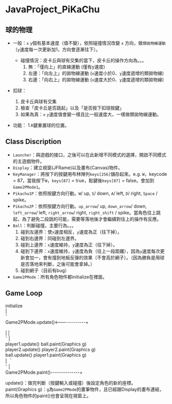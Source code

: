 # JavaProject_PiKaChu

## 球的物理

- 一般：``x`` ``y``個有基本速度（值不變），依照碰撞情況改變 ``x`` 方向，做``類拋物線運動``（`y`速度每一次更新加1，方向會逐漸往下）。
    - 碰撞情況：皮卡丘與球有交集的當下，皮卡丘的操作方向為。。。
        1. 無：「僅向上」的直線運動 (僅有y速度) 
        2. 左邊：「向左上」的拋物線運動 (``x``速度小於0、``y``速度遞增的類拋物線) 
        3. 右邊：「向右上」的拋物線運動 (``x``速度大於0、``y``速度遞增的類拋物線)
    
- 扣球：
    1. 皮卡丘與球有交集
    2. 檢查「皮卡丘是否跳起」以及「是否按下扣球按鍵」
    3. 如果為真：``x`` ``y``速度值會變一樣且比一般速度大，一樣做類拋物線運動。
    
- 功能：
    1.`R`鍵重置球的位置。
    
## Class Discription

- `Launcher`：與遊戲的接口，之後可以在此新增不同模式的選擇，開啟不同模式的主遊戲物件。  
- `Display`：建立視窗(JFRame)以及畫布(Canvas)物件。  
- `KeyManager`：將按下的按鍵用布林陣列`keys[256]`儲存起來。e.g. `W`，keycode = 87，當我按下`W`，`keys[87]` = true，鬆鍵後`keys[87]` = false。會加到`Game2PMode1`。 
- `Pikachu1P`：依照按鍵方向行動。`W`/ up, `S`/ down, `A`/ left, `D`/ right, `Space` / spike。  
- `Pikachu2P`：依照按鍵方向行動。`up_arrow`/ up, `down_arrow`/ down, `left_arrow`/ left, `right_arrow`/ right, `right_shift` / spike。當角色往上跳起，為了避免二段跳的可能，需要等落地後才會繼續對往上的操作有反應。  
- `Ball`：判斷碰撞，主要行為。。。  
    1. 碰到左邊界：使`x`速度相反，`y`速度為正（往下掉）。  
    2. 碰到右邊界：同碰到左邊界。  
    3. 碰到上邊界：`x`速度維持，`y`速度為正（往下掉）。  
    4. 碰到下邊界：`x`速度維持，`y`速度為負（往上一段距離），因為`y`速度每次更新會加一，會有撞到地板反彈的效果（不會高於網子）。（因為勝負是用球是否落地來判斷，之後可能會拿掉。）  
    5. 碰到網子（目前有bug）  
- `Game2PMode`：所有角色物件都initialize在裡面。  

## Game Loop

initialize<br/>
|<br/>
ˇ<br/>
Game2PMode.update()<------------+<br/>     
|                               |<br/>
ˇ                               |<br/>
player1.update()          ball.paint(Graphics g)<br/>
player2.update()          player2.paint(Graphics g)<br/>
ball.update()             player1.paint(Graphics g)<br/>
|                               ＾<br/>
ˇ                               |<br/>
Game2PMode.paint()--------------+<br/>
    
update()：做完判斷（按鍵輸入或碰撞）後設定角色的新的座標。
paint(Graphics g)：`g`為`Game2PMode`的畫筆物件，且已經跟Display的畫布連結，所以角色物件的paint()也會呈現在視窗上。 

    
    
    
    
    
    
    

